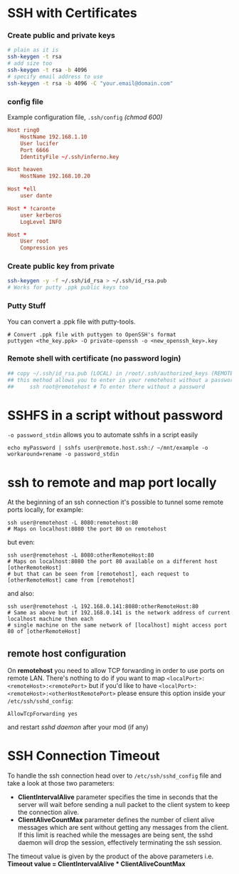 # SSH with Certificates

### Create public and private keys
```sh
# plain as it is
ssh-keygen -t rsa
# add size too
ssh-keygen -t rsa -b 4096
# specify email address to use
ssh-keygen -t rsa -b 4096 -C "your.email@domain.com"
```

### config file
Example configuration file, `.ssh/config` _(chmod 600)_
```conf
Host ring0
    HostName 192.168.1.10
    User lucifer
    Port 6666
    IdentityFile ~/.ssh/inferno.key

Host heaven
    HostName 192.168.10.20

Host *ell
    user dante

Host * !caronte
    user kerberos
    LogLevel INFO

Host *
    User root
    Compression yes
```


### Create public key from private
```sh
ssh-keygen -y -f ~/.ssh/id_rsa > ~/.ssh/id_rsa.pub
# Works for putty .ppk public keys too
```

### Putty Stuff
You can convert a .ppk file with putty-tools.
```
# Convert .ppk file with puttygen to OpenSSH's format
puttygen <the_key.ppk> -O private-openssh -o <new_openssh_key>.key
```

### Remote shell with certificate (no password login)
```sh
## copy ~/.ssh/id_rsa.pub (LOCAL) in /root/.ssh/authorized_keys (REMOTE HOST)
## this method allows you to enter in your remotehost without a password
##     ssh root@remotehost # To enter there without a password
```


# SSHFS in a script without password
`-o password_stdin` allows you to automate sshfs in a script easily
```
echo myPassword | sshfs user@remote.host.ssh:/ ~/mnt/example -o workaround=rename -o password_stdin
```

# ssh to remote and map port locally
At the beginning of an ssh connection it's possible to tunnel some remote ports locally, for example:
```
ssh user@remotehost -L 8080:remotehost:80
# Maps on localhost:8080 the port 80 on remotehost
```
but even:
```
ssh user@remotehost -L 8080:otherRemoteHost:80
# Maps on localhost:8080 the port 80 available on a different host [otherRemoteHost] 
# but that can be seen from [remotehost], each request to [otherRemoteHost] came from [remotehost]
```
and also:
```
ssh user@remotehost -L 192.168.0.141:8080:otherRemoteHost:80
# Same as above but if 192.168.0.141 is the network address of current localhost machine then each
# single machine on the same network of [localhost] might access port 80 of [otherRemoteHost]
```

## remote host configuration
On **remotehost** you need to allow TCP forwarding in order to use ports on remote LAN. There's nothing
to do if you want to map `<localPort>:<remoteHost>:<remotePort>` but if you'd like to have
`<localPort>:<remoteHost>:<otherHostRemotePort>` please ensure this option inside your `/etc/ssh/sshd_config`:
```
AllowTcpForwarding yes
```
and restart _sshd daemon_ after your mod (if any)

# SSH Connection Timeout
To handle the ssh connection head over to `/etc/ssh/sshd_config` file and take a look at those two parameters:  
- **ClientIntervalAlive** parameter specifies the time in seconds that the server will wait before sending a null packet to the client system to keep the connection alive.
- **ClientAliveCountMax** parameter defines the number of client alive messages which are sent without getting any messages from the client. 
If this limit is reached while the messages are being sent, the sshd daemon will drop the session, effectively terminating the ssh session.

The timeout value is given by the product of the above parameters i.e.  
**Timeout value = ClientIntervalAlive * ClientAliveCountMax**
